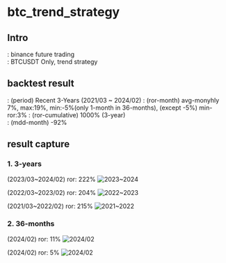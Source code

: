 # btc_trend_strategy

## Intro
: binance future trading  
: BTCUSDT Only, trend strategy  

## backtest result
: (period) Recent 3-Years (2021/03 ~ 2024/02)
: (ror-month) avg-monyhly 7%, max:19%, min:-5%(only 1-month in 36-months), (except -5%) min-ror:3%
: (ror-cumulative) 1000% (3-year)  
: (mdd-month) -92%  

## result capture
### 1. 3-years

(2023/03~2024/02) ror: 222%
![2023~2024](https://github.com/bautotrend/btc_trend_strategy/assets/161911991/d56dc5db-8111-4744-8fdd-cc596add3caf)  

(2022/03~2023/02) ror: 204%
![2022~2023](https://github.com/bautotrend/btc_trend_strategy/assets/161911991/d1f8bb5f-d41a-4f7c-9701-123f041e87ed)  

(2021/03~2022/02) ror: 215%
![2021~2022](https://github.com/bautotrend/btc_trend_strategy/assets/161911991/7ffb250b-db1b-4e86-b386-ae1860314430)  


### 2. 36-months
(2024/02) ror: 11%
![2024/02](https://github.com/bautotrend/btc_trend_strategy/assets/161911991/60533740-f2b3-42ed-8439-a8073f8e9ddb)

(2024/02) ror: 5%
![2024/02](https://github.com/bautotrend/btc_trend_strategy/assets/161911991/fcd6ce31-598e-4f20-96c6-2ff2bdc33bcc)




